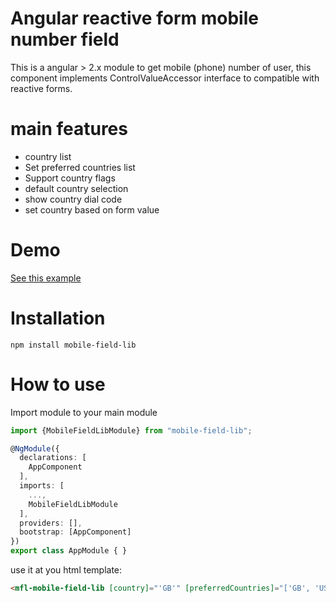 # Angular reactive form mobile number field
This is a angular > 2.x module to get mobile (phone) number of user, this component implements ControlValueAccessor interface to compatible with reactive forms.
# main features
- country list
- Set preferred countries list
- Support country flags
- default country selection
- show country dial code
- set country based on form value

# Demo
[See this example](https://w3bit.github.io/ngx-mobile-field-lib)

# Installation
```npm install mobile-field-lib```

# How to use
Import module to your main module
```ts
import {MobileFieldLibModule} from "mobile-field-lib";

@NgModule({
  declarations: [
    AppComponent
  ],
  imports: [
    ...,
    MobileFieldLibModule
  ],
  providers: [],
  bootstrap: [AppComponent]
})
export class AppModule { }
```

use it at you html template:
```html
<mfl-mobile-field-lib [country]="'GB'" [preferredCountries]="['GB', 'US', 'NO']"></mfl-mobile-field-lib>
```
